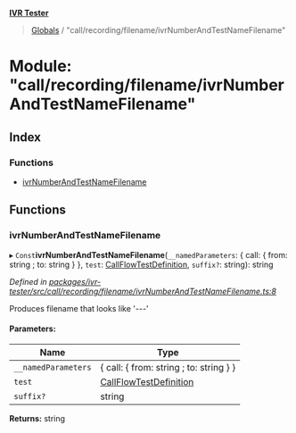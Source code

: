 **[IVR Tester](../README.md)**

> [Globals](../README.md) / "call/recording/filename/ivrNumberAndTestNameFilename"

# Module: "call/recording/filename/ivrNumberAndTestNameFilename"

## Index

### Functions

* [ivrNumberAndTestNameFilename](_call_recording_filename_ivrnumberandtestnamefilename_.md#ivrnumberandtestnamefilename)

## Functions

### ivrNumberAndTestNameFilename

▸ `Const`**ivrNumberAndTestNameFilename**(`__namedParameters`: { call: { from: string ; to: string  }  }, `test`: [CallFlowTestDefinition](../interfaces/_testing_test_callflowtestdefinition_.callflowtestdefinition.md), `suffix?`: string): string

*Defined in [packages/ivr-tester/src/call/recording/filename/ivrNumberAndTestNameFilename.ts:8](https://github.com/SketchingDev/ivr-tester/blob/aa015fb/packages/ivr-tester/src/call/recording/filename/ivrNumberAndTestNameFilename.ts#L8)*

Produces filename that looks like '<phone-number>-<datetime>-<test-name>-<optional-suffix>'

#### Parameters:

Name | Type |
------ | ------ |
`__namedParameters` | { call: { from: string ; to: string  }  } |
`test` | [CallFlowTestDefinition](../interfaces/_testing_test_callflowtestdefinition_.callflowtestdefinition.md) |
`suffix?` | string |

**Returns:** string
